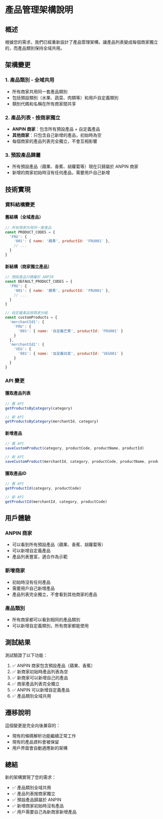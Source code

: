 # 產品管理架構說明

## 概述

根據您的需求，我們已經重新設計了產品管理架構，讓產品列表變成每個商家獨立的，而產品類別保持全域共用。

## 架構變更

### 1. 產品類別 - 全域共用
- 所有商家共用同一套產品類別
- 包括預設類別（水果、蔬菜、肉類等）和用戶自定義類別
- 類別代碼和名稱在所有商家間共享

### 2. 產品列表 - 按商家獨立
- **ANPIN 商家**：包含所有預設產品 + 自定義產品
- **其他商家**：只包含自己新增的產品，初始時為空
- 每個商家的產品列表完全獨立，不會互相影響

### 3. 預設產品歸屬
- 所有預設產品（蘋果、香蕉、胡蘿蔔等）現在只歸屬於 ANPIN 商家
- 新增的商家初始時沒有任何產品，需要用戶自己新增

## 技術實現

### 資料結構變更

#### 舊結構（全域產品）
```javascript
// 所有商家共用同一套產品
const PRODUCT_CODES = {
  'FRU': {
    '001': { name: '蘋果', productId: 'FRU001' },
    // ...
  }
}
```

#### 新結構（商家獨立產品）
```javascript
// 預設產品只歸屬於 ANPIN
const DEFAULT_PRODUCT_CODES = {
  'FRU': {
    '001': { name: '蘋果', productId: 'FRU001' },
    // ...
  }
}

// 自定義產品按商家分組
const customProducts = {
  'merchantId1': {
    'FRU': {
      '001': { name: '自定義芒果', productId: 'FRU001' }
    }
  },
  'merchantId2': {
    'VEG': {
      '001': { name: '自定義白菜', productId: 'VEG001' }
    }
  }
}
```

### API 變更

#### 獲取產品列表
```javascript
// 舊 API
getProductsByCategory(category)

// 新 API
getProductsByCategory(merchantId, category)
```

#### 新增產品
```javascript
// 舊 API
saveCustomProduct(category, productCode, productName, productId)

// 新 API
saveCustomProduct(merchantId, category, productCode, productName, productId)
```

#### 獲取產品ID
```javascript
// 舊 API
getProductId(category, productCode)

// 新 API
getProductId(merchantId, category, productCode)
```

## 用戶體驗

### ANPIN 商家
- 可以看到所有預設產品（蘋果、香蕉、胡蘿蔔等）
- 可以新增自定義產品
- 產品列表豐富，適合作為示範

### 新增商家
- 初始時沒有任何產品
- 需要用戶自己新增產品
- 產品列表完全獨立，不會看到其他商家的產品

### 產品類別
- 所有商家都可以看到相同的產品類別
- 可以新增自定義類別，所有商家都能使用

## 測試結果

測試驗證了以下功能：

1. ✅ ANPIN 商家包含預設產品（蘋果、香蕉）
2. ✅ 新商家初始時產品列表為空
3. ✅ 新商家可以新增自己的產品
4. ✅ 商家產品列表完全獨立
5. ✅ ANPIN 可以新增自定義產品
6. ✅ 產品類別全域共用

## 遷移說明

這個變更是完全向後兼容的：
- 現有的條碼解析功能繼續正常工作
- 現有的產品資料會被保留
- 用戶界面會自動適應新的架構

## 總結

新的架構實現了您的需求：
- ✅ 產品類別全域共用
- ✅ 產品列表按商家獨立
- ✅ 預設產品歸屬於 ANPIN
- ✅ 新增商家初始時沒有產品
- ✅ 用戶需要自己為新商家新增產品 